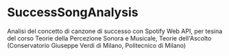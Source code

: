 # SuccessSongAnalysis
Analisi del concetto di canzone di successo con Spotify Web API, per tesina del corso Teorie della Percezione Sonora e Musicale, Teorie dell'Ascolto (Conservatorio Giuseppe Verdi di Milano, Politecnico di Milano)
